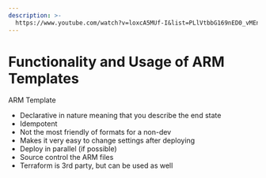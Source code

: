 ```yaml
---
description: >-
  https://www.youtube.com/watch?v=loxcA5MUf-I&list=PLlVtbbG169nED0_vMEniWBQjSoxTsBYS3&index=30
---
```


# Functionality and Usage of ARM Templates

ARM Template

* Declarative in nature meaning that you describe the end state
* Idempotent&#x20;
* Not the most friendly of formats for a non-dev
* Makes it very easy to change settings after deploying
* Deploy in parallel (if possible)
* Source control the ARM files
* Terraform is 3rd party, but can be used as well
